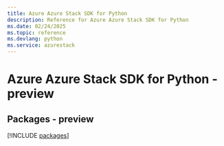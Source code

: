 ```yaml
---
title: Azure Azure Stack SDK for Python
description: Reference for Azure Azure Stack SDK for Python
ms.date: 02/24/2025
ms.topic: reference
ms.devlang: python
ms.service: azurestack
---
```

# Azure Azure Stack SDK for Python - preview
## Packages - preview
[!INCLUDE [packages](azure-stack-index.md)]